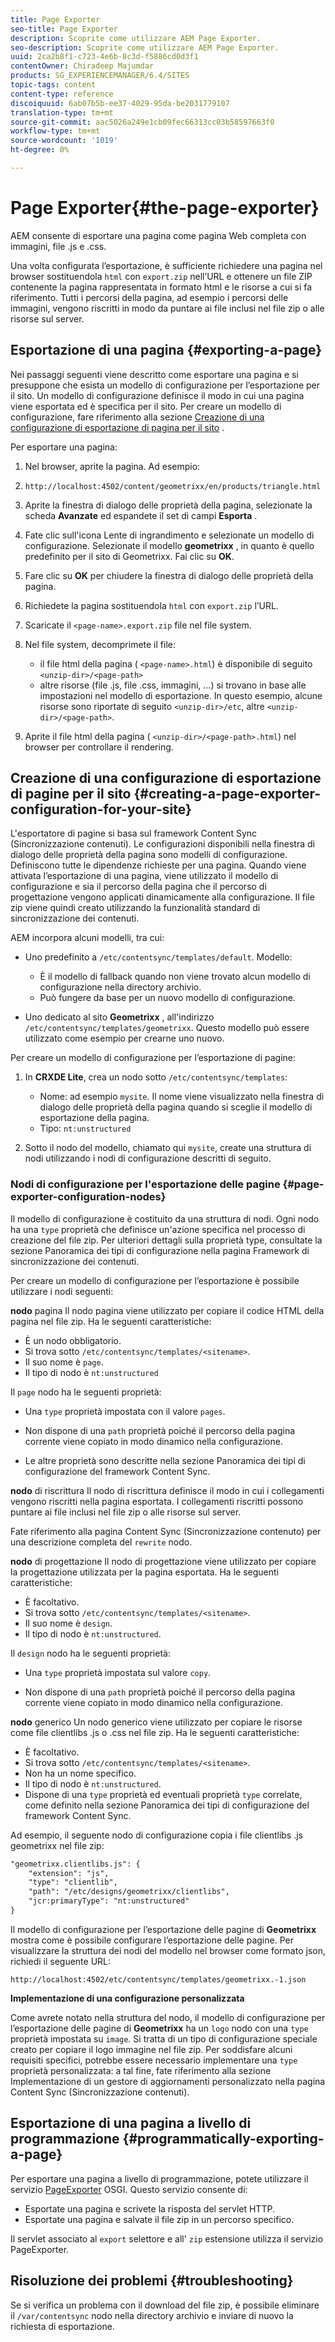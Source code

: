 ```yaml
---
title: Page Exporter
seo-title: Page Exporter
description: Scoprite come utilizzare AEM Page Exporter.
seo-description: Scoprite come utilizzare AEM Page Exporter.
uuid: 2ca2b8f1-c723-4e6b-8c3d-f5886cd0d3f1
contentOwner: Chiradeep Majumdar
products: SG_EXPERIENCEMANAGER/6.4/SITES
topic-tags: content
content-type: reference
discoiquuid: 6ab07b5b-ee37-4029-95da-be2031779107
translation-type: tm+mt
source-git-commit: aac5026a249e1cb09fec66313cc03b58597663f0
workflow-type: tm+mt
source-wordcount: '1019'
ht-degree: 0%

---
```



# Page Exporter{#the-page-exporter}

AEM consente di esportare una pagina come pagina Web completa con immagini, file .js e .css.

Una volta configurata l’esportazione, è sufficiente richiedere una pagina nel browser sostituendola `html` con `export.zip` nell’URL e ottenere un file ZIP contenente la pagina rappresentata in formato html e le risorse a cui si fa riferimento. Tutti i percorsi della pagina, ad esempio i percorsi delle immagini, vengono riscritti in modo da puntare ai file inclusi nel file zip o alle risorse sul server.

## Esportazione di una pagina {#exporting-a-page}

Nei passaggi seguenti viene descritto come esportare una pagina e si presuppone che esista un modello di configurazione per l’esportazione per il sito. Un modello di configurazione definisce il modo in cui una pagina viene esportata ed è specifica per il sito. Per creare un modello di configurazione, fare riferimento alla sezione [Creazione di una configurazione di esportazione di pagina per il sito](#creating-a-page-exporter-configuration-for-your-site) .

Per esportare una pagina:

1. Nel browser, aprite la pagina. Ad esempio:
1. `http://localhost:4502/content/geometrixx/en/products/triangle.html`
1. Aprite la finestra di dialogo delle proprietà della pagina, selezionate la scheda **Avanzate** ed espandete il set di campi **Esporta** .

1. Fate clic sull&#39;icona Lente di ingrandimento e selezionate un modello di configurazione. Selezionate il modello **geometrixx** , in quanto è quello predefinito per il sito di Geometrixx. Fai clic su **OK**.

1. Fare clic su **OK** per chiudere la finestra di dialogo delle proprietà della pagina.
1. Richiedete la pagina sostituendola `html` con `export.zip` l’URL.

1. Scaricate il `<page-name>.export.zip` file nel file system.

1. Nel file system, decomprimete il file:

   * il file html della pagina ( `<page-name>.html`) è disponibile di seguito `<unzip-dir>/<page-path>`
   * altre risorse (file .js, file .css, immagini, ...) si trovano in base alle impostazioni nel modello di esportazione. In questo esempio, alcune risorse sono riportate di seguito `<unzip-dir>/etc`, altre `<unzip-dir>/<page-path>`.

1. Aprite il file html della pagina ( `<unzip-dir>/<page-path>.html`) nel browser per controllare il rendering.

## Creazione di una configurazione di esportazione di pagine per il sito {#creating-a-page-exporter-configuration-for-your-site}

L&#39;esportatore di pagine si basa sul framework Content Sync (Sincronizzazione contenuti). Le configurazioni disponibili nella finestra di dialogo delle proprietà della pagina sono modelli di configurazione. Definiscono tutte le dipendenze richieste per una pagina. Quando viene attivata l’esportazione di una pagina, viene utilizzato il modello di configurazione e sia il percorso della pagina che il percorso di progettazione vengono applicati dinamicamente alla configurazione. Il file zip viene quindi creato utilizzando la funzionalità standard di sincronizzazione dei contenuti.

AEM incorpora alcuni modelli, tra cui:

* Uno predefinito a `/etc/contentsync/templates/default`. Modello:

   * È il modello di fallback quando non viene trovato alcun modello di configurazione nella directory archivio.
   * Può fungere da base per un nuovo modello di configurazione.

* Uno dedicato al sito **Geometrixx** , all&#39;indirizzo `/etc/contentsync/templates/geometrixx`. Questo modello può essere utilizzato come esempio per crearne uno nuovo.

Per creare un modello di configurazione per l’esportazione di pagine:

1. In **CRXDE Lite**, crea un nodo sotto `/etc/contentsync/templates`:

   * Nome: ad esempio `mysite`. Il nome viene visualizzato nella finestra di dialogo delle proprietà della pagina quando si sceglie il modello di esportazione della pagina.
   * Tipo: `nt:unstructured`

1. Sotto il nodo del modello, chiamato qui `mysite`, create una struttura di nodi utilizzando i nodi di configurazione descritti di seguito.

### Nodi di configurazione per l&#39;esportazione delle pagine {#page-exporter-configuration-nodes}

Il modello di configurazione è costituito da una struttura di nodi. Ogni nodo ha una `type` proprietà che definisce un&#39;azione specifica nel processo di creazione del file zip. Per ulteriori dettagli sulla proprietà type, consultate la sezione Panoramica dei tipi di configurazione nella pagina Framework di sincronizzazione dei contenuti.

Per creare un modello di configurazione per l’esportazione è possibile utilizzare i nodi seguenti:

**nodo** pagina Il nodo pagina viene utilizzato per copiare il codice HTML della pagina nel file zip. Ha le seguenti caratteristiche:

* È un nodo obbligatorio.
* Si trova sotto `/etc/contentsync/templates/<sitename>`.
* Il suo nome è `page`.
* Il tipo di nodo è `nt:unstructured`

Il `page` nodo ha le seguenti proprietà:

* Una `type` proprietà impostata con il valore `pages`.

* Non dispone di una `path` proprietà poiché il percorso della pagina corrente viene copiato in modo dinamico nella configurazione.

* Le altre proprietà sono descritte nella sezione Panoramica dei tipi di configurazione del framework Content Sync.

**nodo** di riscrittura Il nodo di riscrittura definisce il modo in cui i collegamenti vengono riscritti nella pagina esportata. I collegamenti riscritti possono puntare ai file inclusi nel file zip o alle risorse sul server.

Fate riferimento alla pagina Content Sync (Sincronizzazione contenuto) per una descrizione completa del `rewrite` nodo.

**nodo** di progettazione Il nodo di progettazione viene utilizzato per copiare la progettazione utilizzata per la pagina esportata. Ha le seguenti caratteristiche:

* È facoltativo.
* Si trova sotto `/etc/contentsync/templates/<sitename>`.
* Il suo nome è `design`.
* Il tipo di nodo è `nt:unstructured`.

Il `design` nodo ha le seguenti proprietà:

* Una `type` proprietà impostata sul valore `copy`.

* Non dispone di una `path` proprietà poiché il percorso della pagina corrente viene copiato in modo dinamico nella configurazione.

**nodo** generico Un nodo generico viene utilizzato per copiare le risorse come file clientlibs .js o .css nel file zip. Ha le seguenti caratteristiche:

* È facoltativo.
* Si trova sotto `/etc/contentsync/templates/<sitename>`.
* Non ha un nome specifico.
* Il tipo di nodo è `nt:unstructured`.
* Dispone di una `type` proprietà ed eventuali proprietà `type` correlate, come definito nella sezione Panoramica dei tipi di configurazione del framework Content Sync.

Ad esempio, il seguente nodo di configurazione copia i file clientlibs .js geometrixx nel file zip:

```xml
"geometrixx.clientlibs.js": {
    "extension": "js",
    "type": "clientlib",
    "path": "/etc/designs/geometrixx/clientlibs",
    "jcr:primaryType": "nt:unstructured"
}
```

Il modello di configurazione per l’esportazione delle pagine di **Geometrixx** mostra come è possibile configurare l’esportazione delle pagine. Per visualizzare la struttura dei nodi del modello nel browser come formato json, richiedi il seguente URL:

`http://localhost:4502/etc/contentsync/templates/geometrixx.-1.json`

**Implementazione di una configurazione personalizzata**

Come avrete notato nella struttura del nodo, il modello di configurazione per l’esportazione delle pagine di **Geometrixx** ha un `logo` nodo con una `type` proprietà impostata su `image`. Si tratta di un tipo di configurazione speciale creato per copiare il logo immagine nel file zip. Per soddisfare alcuni requisiti specifici, potrebbe essere necessario implementare una `type` proprietà personalizzata: a tal fine, fate riferimento alla sezione Implementazione di un gestore di aggiornamenti personalizzato nella pagina Content Sync (Sincronizzazione contenuti).

## Esportazione di una pagina a livello di programmazione {#programmatically-exporting-a-page}

Per esportare una pagina a livello di programmazione, potete utilizzare il servizio [PageExporter](https://helpx.adobe.com/experience-manager/6-4/sites/developing/using/reference-materials/javadoc/index.html?com/day/cq/wcm/contentsync/PageExporter.html) OSGI. Questo servizio consente di:

* Esportate una pagina e scrivete la risposta del servlet HTTP.
* Esportate una pagina e salvate il file zip in un percorso specifico.

Il servlet associato al `export` selettore e all&#39; `zip` estensione utilizza il servizio PageExporter.

## Risoluzione dei problemi {#troubleshooting}

Se si verifica un problema con il download del file zip, è possibile eliminare il `/var/contentsync` nodo nella directory archivio e inviare di nuovo la richiesta di esportazione.

